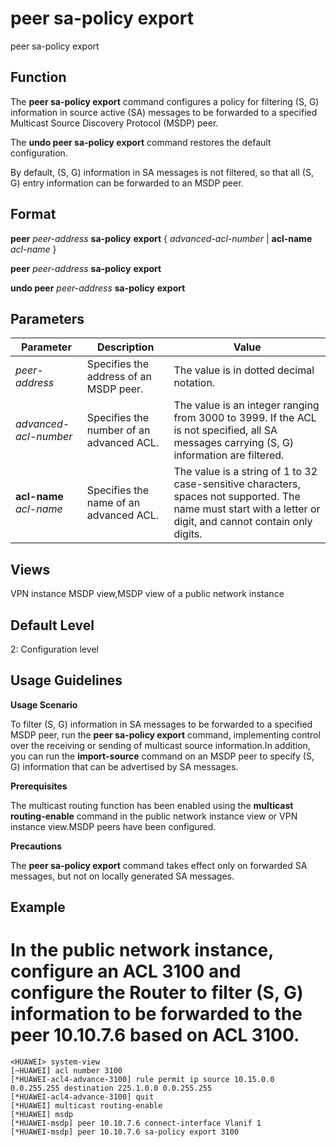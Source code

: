 peer sa-policy export
=====================

peer sa-policy export

Function
--------



The **peer sa-policy export** command configures a policy for filtering (S, G) information in source active (SA) messages to be forwarded to a specified Multicast Source Discovery Protocol (MSDP) peer.

The **undo peer sa-policy export** command restores the default configuration.



By default, (S, G) information in SA messages is not filtered, so that all (S, G) entry information can be forwarded to an MSDP peer.


Format
------

**peer** *peer-address* **sa-policy** **export** { *advanced-acl-number* | **acl-name** *acl-name* }

**peer** *peer-address* **sa-policy** **export**

**undo peer** *peer-address* **sa-policy** **export**


Parameters
----------

| Parameter | Description | Value |
| --- | --- | --- |
| *peer-address* | Specifies the address of an MSDP peer. | The value is in dotted decimal notation. |
| *advanced-acl-number* | Specifies the number of an advanced ACL. | The value is an integer ranging from 3000 to 3999. If the ACL is not specified, all SA messages carrying (S, G) information are filtered. |
| **acl-name** *acl-name* | Specifies the name of an advanced ACL. | The value is a string of 1 to 32 case-sensitive characters, spaces not supported. The name must start with a letter or digit, and cannot contain only digits. |



Views
-----

VPN instance MSDP view,MSDP view of a public network instance


Default Level
-------------

2: Configuration level


Usage Guidelines
----------------

**Usage Scenario**

To filter (S, G) information in SA messages to be forwarded to a specified MSDP peer, run the **peer sa-policy export** command, implementing control over the receiving or sending of multicast source information.In addition, you can run the **import-source** command on an MSDP peer to specify (S, G) information that can be advertised by SA messages.

**Prerequisites**

The multicast routing function has been enabled using the **multicast routing-enable** command in the public network instance view or VPN instance view.MSDP peers have been configured.

**Precautions**

The **peer sa-policy export** command takes effect only on forwarded SA messages, but not on locally generated SA messages.


Example
-------

# In the public network instance, configure an ACL 3100 and configure the Router to filter (S, G) information to be forwarded to the peer 10.10.7.6 based on ACL 3100.
```
<HUAWEI> system-view
[~HUAWEI] acl number 3100
[*HUAWEI-acl4-advance-3100] rule permit ip source 10.15.0.0 0.0.255.255 destination 225.1.0.0 0.0.255.255
[*HUAWEI-acl4-advance-3100] quit
[*HUAWEI] multicast routing-enable
[*HUAWEI] msdp
[*HUAWEI-msdp] peer 10.10.7.6 connect-interface Vlanif 1
[*HUAWEI-msdp] peer 10.10.7.6 sa-policy export 3100

```